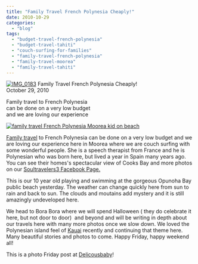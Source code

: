 ```yaml
---
title: "Family Travel French Polynesia Cheaply!"
date: 2010-10-29
categories: 
  - "blog"
tags: 
  - "budget-travel-french-polynesia"
  - "budget-travel-tahiti"
  - "couch-surfing-for-families"
  - "family-travel-french-polynesia"
  - "family-travel-moorea"
  - "family-travel-tahiti"
---
```


 [![IMG_0183](https://pub-ac94b3f306b24c0dba4238943c97f2e1.r2.dev/6a00e5502a95078833013488905530970c.jpg "IMG_0183")](https://pub-ac94b3f306b24c0dba4238943c97f2e1.r2.dev/6a00e5502a95078833013488905530970c.jpg) Family Travel French Polynesia Cheaply!  
October 29, 2010

Family travel to French Polynesia  
can be done on a very low budget  
and we are loving our experience 

<!--more-->

[![family travel French Polynesia Moorea kid on beach](https://pub-ac94b3f306b24c0dba4238943c97f2e1.r2.dev/6a00e5502a950788330133f5703635970b.jpg "family travel French Polynesia Moorea kid on beach")](https://pub-ac94b3f306b24c0dba4238943c97f2e1.r2.dev/6a00e5502a950788330133f5703635970b.jpg)  
  

[Family travel](http://soultravelers3new.local/2009/04/how-to-travel-the-world-as-a-digital-nomad-family.html "Family travel") to French Polynesia can be done on a very low budget and we are loving our experience here in Moorea where we are couch surfing with some wonderful people. She is a speech therapist from France and he is Polynesian who was born here, but lived a year in Spain many years ago. You can see their homes's spectacular view of Cooks Bay and more photos on our [Soultravelers3 Facebook Page.](http://www.facebook.com/pages/Soultravelers3com-Around-the-World-Family-Travel-Education-Adventure/185105005187?v=photos&ref=mf#!/pages/Soultravelers3com-Around-the-World-Family-Travel-Education-Adventure/185105005187 "soultravelers3 facebook page")  

This is our 10 year old playing and swimming at the gorgeous Opunoha Bay public beach yesterday. The weather can change quickly here from sun to rain and back to sun. The clouds and moutains add mystery and it is still amazingly undeveloped here.

We head to Bora Bora where we will spend Halloween ( they do celebrate it here, but not door to door)  and beyond and will be writing in depth about our travels here with many more photos once we slow down. We loved the Polynesian island feel of [Kauai](Kauai "http://soultravelers3new.local/2010/10/family-travel-kauai-hawaii-photo-luau-hawaiin-culture-napali-coast-sail-best-for-kids.html") recently and continuing that theme here. Many beautiful stories and photos to come. Happy Friday, happy weekend all!

This is a photo Friday post at [Delicousbaby](http://www.deliciousbaby.com/ "deliciousbaby")!
